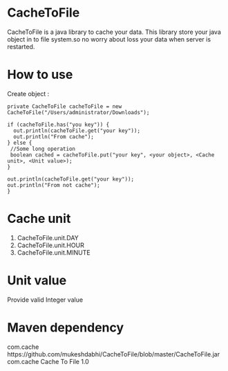 # CacheToFile
CacheToFile is a java library to cache your data.
This library store your java object in to file system.so no worry about loss your data when server is restarted.  
# How to use
Create object :

    private CacheToFile cacheToFile = new CacheToFile("/Users/administrator/Downloads");
    
    if (cacheToFile.has("you key")) {
      out.println(cacheToFile.get("your key"));
      out.println("From cache");
    } else {
     //Some long operation 
     boolean cached = cacheToFile.put("your key", <your object>, <Cache unit>, <Unit value>);
    }
     
    out.println(cacheToFile.get("your key"));
    out.println("From not cache");
    }
# Cache unit
 1. CacheToFile.unit.DAY
 2. CacheToFile.unit.HOUR
 3. CacheToFile.unit.MINUTE
 
 # Unit value
 Provide valid Integer value

# Maven dependency

<repository>
    <id>com.cache</id>
    <url>https://github.com/mukeshdabhi/CacheToFile/blob/master/CacheToFile.jar</url>
</repository>
<dependency>
    <groupId>com.cache</groupId>
    <artifactId>Cache To File</artifactId>
    <version>1.0</version>
</dependency>
